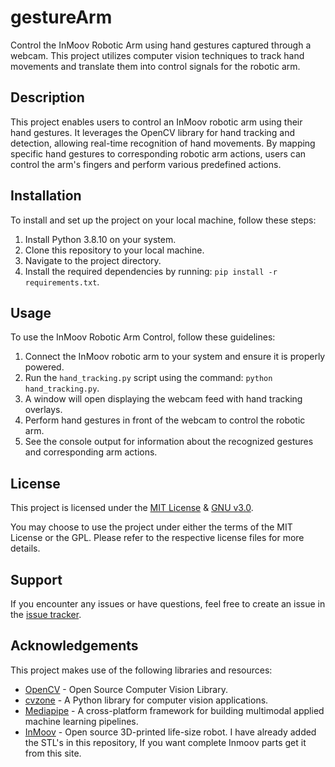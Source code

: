 # gestureArm
Control the InMoov Robotic Arm using hand gestures captured through a webcam. This project utilizes computer vision techniques to track hand movements and translate them into control signals for the robotic arm.

## Description

This project enables users to control an InMoov robotic arm using their hand gestures. It leverages the OpenCV library for hand tracking and detection, allowing real-time recognition of hand movements. By mapping specific hand gestures to corresponding robotic arm actions, users can control the arm's fingers and perform various predefined actions.

## Installation

To install and set up the project on your local machine, follow these steps:

1. Install Python 3.8.10 on your system.
2. Clone this repository to your local machine.
3. Navigate to the project directory.
4. Install the required dependencies by running: `pip install -r requirements.txt`.

## Usage

To use the InMoov Robotic Arm Control, follow these guidelines:

1. Connect the InMoov robotic arm to your system and ensure it is properly powered.
2. Run the `hand_tracking.py` script using the command: `python hand_tracking.py`.
3. A window will open displaying the webcam feed with hand tracking overlays.
4. Perform hand gestures in front of the webcam to control the robotic arm.
5. See the console output for information about the recognized gestures and corresponding arm actions.

## License

This project is licensed under the [MIT License](LICENSE-MIT) & [GNU v3.0](LICENSE-GNU).

You may choose to use the project under either the terms of the MIT License or the GPL. Please refer to the respective license files for more details.

## Support

If you encounter any issues or have questions, feel free to create an issue in the [issue tracker](https://github.com/DeepakRajasekaran/gestureArm/issues/new/choose).

## Acknowledgements

This project makes use of the following libraries and resources:

- [OpenCV](https://opencv.org/) - Open Source Computer Vision Library.
- [cvzone](https://github.com/cvzone/cvzone) - A Python library for computer vision applications.
- [Mediapipe](https://mediapipe.dev/) - A cross-platform framework for building multimodal applied machine learning pipelines.
- [InMoov](http://inmoov.fr/) - Open source 3D-printed life-size robot. I have already added the STL's in this repository, If you want complete Inmoov parts get it from this site.

